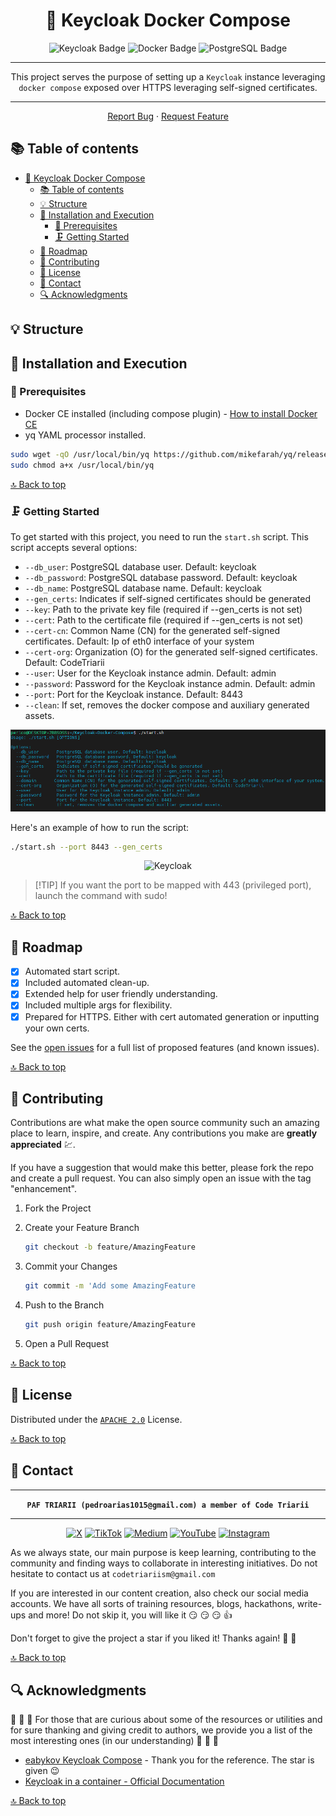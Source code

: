 <div align="center">

<!-- PROJECT LOGO -->
# 📝 Keycloak Docker Compose

![Keycloak Badge](https://img.shields.io/badge/Keycloak-4D4D4D?logo=keycloak&logoColor=fff&style=flat)
![Docker Badge](https://img.shields.io/badge/Docker-2496ED?logo=docker&logoColor=fff&style=flat)
![PostgreSQL Badge](https://img.shields.io/badge/PostgreSQL-4169E1?logo=postgresql&logoColor=fff&style=flat)

---

This project serves the purpose of setting up a `Keycloak` instance leveraging `docker compose` exposed over HTTPS leveraging self-signed certificates.

---

[Report Bug](https://github.com/paf-triarii/Keycloak-Docker-Compose/issues) · [Request Feature](https://github.com/paf-triarii/Keycloak-Docker-Compose/issues)
</div>

<!-- TABLE OF CONTENTS -->


## 📚 Table of contents

- [📝 Keycloak Docker Compose](#-keycloak-docker-compose)
  - [📚 Table of contents](#-table-of-contents)
  - [💡 Structure](#-structure)
  - [🚀 Installation and Execution](#-installation-and-execution)
    - [🔨 Prerequisites](#-prerequisites)
    - [🗜️ Getting Started](#️-getting-started)
  - [📍 Roadmap](#-roadmap)
  - [📎 Contributing](#-contributing)
  - [📃 License](#-license)
  - [👥 Contact](#-contact)
  - [🔍 Acknowledgments](#-acknowledgments)

<!--te-->

<!-- PROJECT DETAILS -->
## 💡 Structure


## 🚀 Installation and Execution

### 🔨 Prerequisites

- Docker CE installed (including compose plugin) - [How to install Docker CE](https://docs.docker.com/engine/install/)
- yq YAML processor installed.

```bash
sudo wget -qO /usr/local/bin/yq https://github.com/mikefarah/yq/releases/latest/download/yq_linux_amd64
sudo chmod a+x /usr/local/bin/yq
```

[🔝 Back to top](#-keycloak-docker-compose)

### 🗜️ Getting Started

To get started with this project, you need to run the `start.sh` script. This script accepts several options:

- `--db_user`: PostgreSQL database user. Default: keycloak
- `--db_password`: PostgreSQL database password. Default: keycloak
- `--db_name`: PostgreSQL database name. Default: keycloak
- `--gen_certs`: Indicates if self-signed certificates should be generated
- `--key`: Path to the private key file (required if --gen_certs is not set)
- `--cert`: Path to the certificate file (required if --gen_certs is not set)
- `--cert-cn`: Common Name (CN) for the generated self-signed certificates. Default: Ip of eth0 interface of your system
- `--cert-org`: Organization (O) for the generated self-signed certificates. Default: CodeTriarii
- `--user`: User for the Keycloak instance admin. Default: admin
- `--password`: Password for the Keycloak instance admin. Default: admin
- `--port`: Port for the Keycloak instance. Default: 8443
- `--clean`: If set, removes the docker compose and auxiliary generated assets.

![Help](docs/img/help.png)

Here's an example of how to run the script:

```bash
./start.sh --port 8443 --gen_certs
```

<div align="center">

![Keycloak](docs/img/keycloak.gif)

</div>

> \[!TIP\]
> If you want the port to be mapped with 443 (privileged port), launch the command with sudo!


[🔝 Back to top](#-keycloak-docker-compose)

<!-- GETTING STARTED -->

<!-- ROADMAP -->
## 📍 Roadmap

- [x] Automated start script.
- [x] Included automated clean-up.
- [x] Extended help for user friendly understanding.
- [x] Included multiple args for flexibility.
- [x] Prepared for HTTPS. Either with cert automated generation or inputting your own certs.

See the [open issues](https://github.com/paf-triarii/Keycloak-Docker-Compose/issues) for a full list of proposed features (and known issues).

[🔝 Back to top](#-keycloak-docker-compose)

<!-- CONTRIBUTING -->
## 📎 Contributing

Contributions are what make the open source community such an amazing place to learn, inspire, and create. Any contributions you make are **greatly appreciated** :chart:.

If you have a suggestion that would make this better, please fork the repo and create a pull request. You can also simply open an issue with the tag "enhancement".

1. Fork the Project
2. Create your Feature Branch

   ```sh
   git checkout -b feature/AmazingFeature
   ```

3. Commit your Changes

   ```sh
   git commit -m 'Add some AmazingFeature
   ```

4. Push to the Branch

   ```sh
   git push origin feature/AmazingFeature
   ```

5. Open a Pull Request

[🔝 Back to top](#-keycloak-docker-compose)

<!-- LICENSE -->
## 📃 License

Distributed under the [`APACHE 2.0`](./LICENSE) License.

[🔝 Back to top](#-keycloak-docker-compose)

<!-- CONTACT -->
## 👥 Contact

<div align="center">

---

**`PAF TRIARII (pedroarias1015@gmail.com) a member of Code Triarii`**

---

[![X](https://img.shields.io/badge/X-%23000000.svg?style=for-the-badge&logo=X&logoColor=white)](https://twitter.com/codetriariism)
[![TikTok](https://img.shields.io/badge/TikTok-%23000000.svg?style=for-the-badge&logo=TikTok&logoColor=white)](https://www.tiktok.com/@codetriariism)
[![Medium](https://img.shields.io/badge/Medium-12100E?style=for-the-badge&logo=medium&logoColor=white)](https://medium.com/@codetriariism)
[![YouTube](https://img.shields.io/badge/YouTube-%23FF0000.svg?style=for-the-badge&logo=YouTube&logoColor=white)](https://www.youtube.com/@CodeTriariiSM)
[![Instagram](https://img.shields.io/badge/Instagram-%23E4405F.svg?style=for-the-badge&logo=Instagram&logoColor=white)](https://www.instagram.com/codetriariismig/)

</div>

As we always state, our main purpose is keep learning, contributing to the community and finding ways to collaborate in interesting initiatives.
Do not hesitate to contact us at `codetriariism@gmail.com`

If you are interested in our content creation, also check our social media accounts. We have all sorts of training resources, blogs, hackathons, write-ups and more!
Do not skip it, you will like it :smirk: :smirk: :smirk: :+1:

Don't forget to give the project a star if you liked it! Thanks again! :star2: :yellow_heart:

[🔝 Back to top](#-keycloak-docker-compose)

<!-- ACKNOWLEDGMENTS -->
## 🔍 Acknowledgments

:100: :100: :100: For those that are curious about some of the resources or utilities and for sure thanking and giving credit to authors, we provide you a list of the most interesting ones (in our understanding) :100: :100: :100:

- [eabykov Keycloak Compose](https://github.com/eabykov/keycloak-compose/tree/main) - Thank you for the reference. The star is given 😉
- [Keycloak in a container - Official Documentation](https://www.keycloak.org/server/containers)

[🔝 Back to top](#-keycloak-docker-compose)